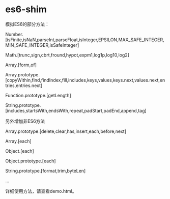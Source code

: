 # es6-shim

模拟ES6的部分方法：

Number.[isFinite,isNaN,parseInt,parseFloat,isInteger,EPSILON,MAX_SAFE_INTEGER,MIN_SAFE_INTEGER,isSafeInteger]

Math.[trunc,sign,cbrt,fround,hypot,expm1,log1p,log10,log2]

Array.[form,of]

Array.prototype.[copyWithin,find,findIndex,fill,includes,keys,values,keys.next,values.next,entries,entries.next]

Function.prototype.[getLength]

String.prototype.[includes,startsWith,endsWith,repeat,padStart,padEnd,append,tag]

另外增加非ES6方法

Array.prototype.[delete,clear,has,insert,each,before,next]

Array.[each]

Object.[each]

Object.prototype.[each]

String.prototype.[format,trim,byteLen]

...

详细使用方法，请查看demo.html。
